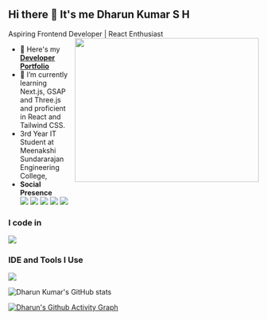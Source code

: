 ## Hi there 👋 It's me Dharun Kumar S H

Aspiring Frontend Developer | React Enthusiast
<img align="right" width="370" height="290" src="https://i.pinimg.com/originals/47/f0/34/47f0342cec72b800463bf003eac1257e.gif">
- 🔭 Here's my **[Developer Portfolio](https://dharunkumar.web.app/)**                                                 
- 🌱 I’m currently learning Next.js, GSAP and Three.js and proficient in React and Tailwind CSS.
- 3rd Year IT Student at Meenakshi Sundararajan Engineering College,
- **Social Presence**
<br /> [<img src="https://skillicons.dev/icons?i=twitter" />](https://x.com/DharunSH0302006) [<img src="https://skillicons.dev/icons?i=linkedin" />](https://www.linkedin.com/in/dharun-kumar-sh/)
 [<img src="https://skillicons.dev/icons?i=instagram" />](https://www.instagram.com/iam.dharunkumar/) [<img src="https://skillicons.dev/icons?i=discord" />](https://discordapp.com/users/iam_dharunkumar)
[<img src="https://skillicons.dev/icons?i=gmail" />](mailto:iam.dharunkumarsh@gmail.com)

### I code in
<img src="https://skillicons.dev/icons?i=html,css,js,ts,react,nextjs,bootstrap,c,cpp,java,sass,tailwind,flask,nodejs,materialui,replit,mysql,mongodb,py,supabase" />

### IDE and Tools I Use
<img src="https://skillicons.dev/icons?i=vscode,pycharm,vite,git,anaconda,eclipse,photoshop,androidstudio,github,gcp,gitlab,netlify,vercel,firebase"/>
 

![Dharun Kumar's GitHub stats](https://github-readme-stats.vercel.app/api?username=freebird-prod&theme=dark&show_icons=true&&hide=issues,contribs)

[![Dharun's Github Activity Graph](https://github-readme-activity-graph.vercel.app/graph?username=freebird-prod&bg_color=000000&color=ffffff&line=51f565&point=ffffff&area=true&hide_border=true)](https://github.com/ashutosh00710/github-readme-activity-graph)
